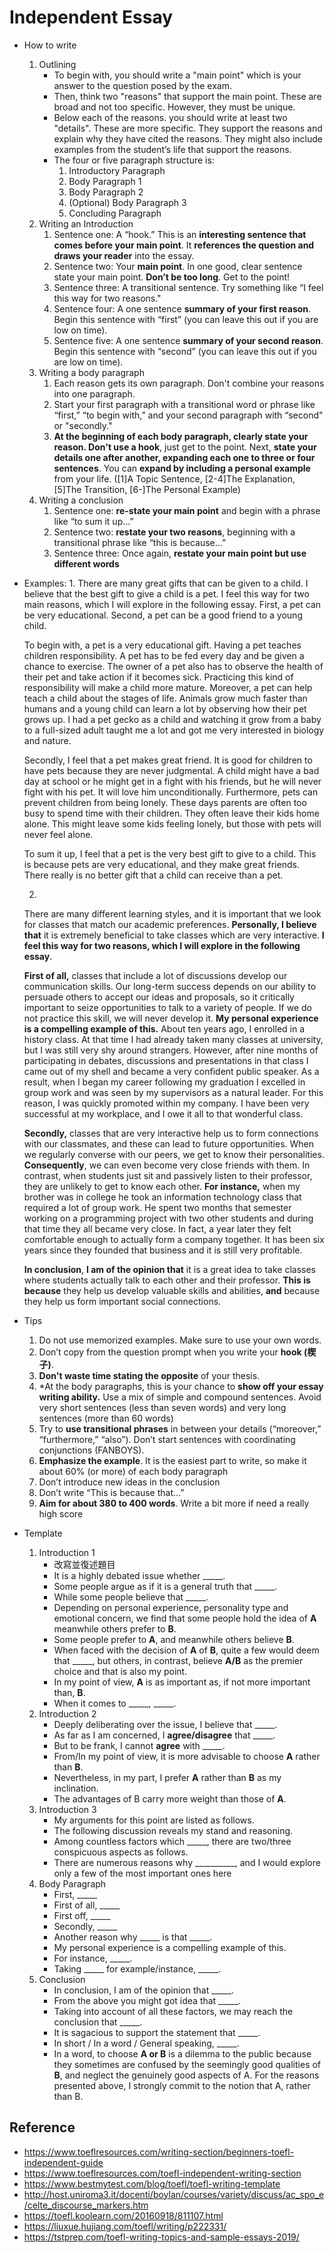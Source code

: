 # Independent Essay
* How to write
	1. Outlining
		* To begin with, you should write a "main point" which is your answer to the question posed by the exam.
		* Then, think two "reasons" that support the main point. These are broad and not too specific. However, they must be unique.
		* Below each of the reasons. you should write at least two "details". These are more specific. They support the reasons and explain why they have cited the reasons.  They might also include examples from the student’s life that support the reasons.
		* The four or five paragraph structure is:
			1. Introductory Paragraph
			2. Body Paragraph 1
			3. Body Paragraph 2
			4. (Optional) Body Paragraph 3
			5. Concluding Paragraph
	2. Writing an Introduction
		1. Sentence one: A “hook.” This is an **interesting sentence that comes before your main point**. It **references the question and draws your reader** into the essay.
		1. Sentence two: Your **main point**. In one good, clear sentence state your main point. **Don’t be too long**.  Get to the point!
		1. Sentence three: A transitional sentence. Try something like “I feel this way for two reasons."
		1. Sentence four:  A one sentence **summary of your first reason**. Begin this sentence with “first” (you can leave this out if you are low on time).
		1. Sentence five:  A one sentence **summary of your second reason**. Begin this sentence with “second” (you can leave this out if you are low on time).
	3. Writing a body paragraph
		1. Each reason gets its own paragraph. Don't combine your reasons into one paragraph.
		1. Start your first paragraph with a transitional word or phrase like “first,” “to begin with,” and your second paragraph with “second" or "secondly."
		1. **At the beginning of each body paragraph, clearly state your reason. Don't use a hook**, just get to the point. Next, **state your details one after another, expanding each one to three or four sentences**.  You can **expand by including a personal example** from your life. ([1]A Topic Sentence, [2-4]The Explanation, [5]The Transition, [6-]The Personal Example)
	4. Writing a conclusion
		1. Sentence one: **re-state your main point** and begin with a phrase like “to sum it up…”
		1. Sentence two: **restate your two reasons**, beginning with a transitional phrase like “this is because…”
		1. Sentence three: Once again, **restate your main point but use different words**
		
* Examples:
	1. 
	There are many great gifts that can be given to a child. I believe that the best gift to give a child is a pet.  I feel this way for two main reasons, which I will explore in the following essay.  First, a pet can be very educational.  Second, a pet can be a good friend to a young child. 

	To begin with, a pet is a very educational gift.  Having a pet teaches children responsibility.  A pet has to be fed every day and be given a chance to exercise.  The owner of a pet also has to observe the health of their pet and take action if it becomes sick.  Practicing this kind of responsibility will make a child more mature.  Moreover, a pet can help teach a child about the stages of life.  Animals grow much faster than humans and a young child can learn a lot by observing how their pet grows up.  I had a pet gecko as a child and watching it grow from a baby to a full-sized adult taught me a lot and got me very interested in biology and nature.

	Secondly, I feel that a pet makes great friend.   It is good for children to have pets because they are never judgmental.  A child might have a bad day at school or he might get in a fight with his friends, but he will never fight with his pet.  It will love him unconditionally.  Furthermore, pets can prevent children from being lonely.  These days parents are often too busy to spend time with their children.  They often leave their kids home alone.  This might leave some kids feeling lonely, but those with pets will never feel alone.

	To sum it up, I feel that a pet is the very best gift to give to a child. This is because pets are very educational, and they make great friends. There really is no better gift that a child can receive than a pet.

	2. 
	There are many different learning styles, and it is important that we look for classes that match our academic preferences. **Personally, I believe that** it is extremely beneficial to take classes which are very interactive. **I feel this way for two reasons, which I will explore in the following essay**.

	**First of all,** classes that include a lot of discussions develop our communication skills. Our long-term success depends on our ability to persuade others to accept our ideas and proposals, so it critically important to seize opportunities to talk to a variety of people. If we do not practice this skill, we will never develop it. **My personal experience is a compelling example of this.** About ten years ago, I enrolled in a history class. At that time I had already taken many classes at university, but I was still very shy around strangers. However, after nine months of participating in debates, discussions and presentations in that class I came out of my shell and became a very confident public speaker. As a result, when I began my career following my graduation I excelled in group work and was seen by my supervisors as a natural leader. For this reason, I was quickly promoted within my company. I have been very successful at my workplace, and I owe it all to that wonderful class.

	**Secondly,** classes that are very interactive help us to form connections with our classmates, and these can lead to future opportunities.  When we regularly converse with our peers, we get to know their personalities. **Consequently**, we can even become very close friends with them. In contrast, when students just sit and passively listen to their professor, they are unlikely to get to know each other. **For instance,** when my brother was in college he took an information technology class that required a lot of group work. He spent two months that semester working on a programming project with two other students and during that time they all became very close. In fact, a year later they felt comfortable enough to actually form a company together. It has been six years since they founded that business and it is still very profitable.

	**In conclusion**, **I am of the opinion that** it is a great idea to take classes where students actually talk to each other and their professor. **This is because** they help us develop valuable skills and abilities, **and** because they help us form important social connections.

* Tips
	1. Do not use memorized examples. Make sure to use your own words.
	1. Don’t copy from the question prompt when you write your **hook (楔子)**.
	1. **Don't waste time stating the opposite** of your thesis.
	1. *At the body paragraphs, this is your chance to **show off your essay writing ability.** Use a mix of simple and compound sentences. Avoid very short sentences (less than seven words) and very long sentences (more than 60 words)
	1. Try to **use transitional phrases** in between your details (“moreover,” “furthermore,” “also”). Don’t start sentences with coordinating conjunctions (FANBOYS).
	1. **Emphasize the example**. It is the easiest part to write, so make it about 60% (or more) of each body paragraph
	1. Don’t introduce new ideas in the conclusion
	1. Don’t write “This is because that…”
	1. **Aim for about 380 to 400 words**. Write a bit more if need a really high score

* Template
	1. Introduction 1
		* 改寫並復述題目
		* It is a highly debated issue whether _____.
		* Some people argue as if it is a general truth that _____.
		* While some people believe that _____.
		* Depending on personal experience, personality type and emotional concern, we find that some people hold the idea of **A** meanwhile others prefer to **B**.
		* Some people prefer to **A**, and meanwhile others believe **B**. 
		* When faced with the decision of **A** of **B**, quite a few would deem that _____, but others, in contrast, believe **A/B** as the premier choice and that is also my point.
		* In my point of view, **A** is as important as, if not more important than, **B**. 
		* When it comes to _____, _____.
	1. Introduction 2
		* Deeply deliberating over the issue, I believe that _____.
		* As far as I am concerned, I **agree/disagree** that _____.
		* But to be frank, I cannot **agree** with _____.
		* From/In my point of view, it is more advisable to choose **A** rather than **B**.
		* Nevertheless, in my part, I prefer **A** rather than **B** as my inclination.
		* The advantages of B carry more weight than those of **A**.
	1. Introduction 3
		* My arguments for this point are listed as follows.
		* The following discussion reveals my stand and reasoning.
		* Among countless factors which _____, there are two/three conspicuous aspects as follows.
		* There are numerous reasons why __________, and I would explore only a few of the most important ones here
	2. Body Paragraph
		* First, _____
		* First of all, _____
		* First off, _____
		* Secondly, _____
		* Another reason why _____ is that _____.
		* My personal experience is a compelling example of this.
		* For instance, _____.
		* Taking _____ for example/instance, _____.
	3. Conclusion
		* In conclusion, I am of the opinion that _____.
		* From the above you might got idea that _____.
		* Taking into account of all these factors, we may reach the conclusion that _____.
		* It is sagacious to support the statement that _____.
		* In short / In a word / General speaking, _____. 
		* In a word, to choose **A or B** is a dilemma to the public because they sometimes are confused by the seemingly good qualities of **B**, and neglect the genuinely good aspects of A. For the reasons presented above, I strongly commit to the notion that A, rather than B.

## Reference
* https://www.toeflresources.com/writing-section/beginners-toefl-independent-guide
* https://www.toeflresources.com/toefl-independent-writing-section
* https://www.bestmytest.com/blog/toefl/toefl-writing-template
* http://host.uniroma3.it/docenti/boylan/courses/variety/discuss/ac_spo_e/celte_discourse_markers.htm
* https://toefl.koolearn.com/20160918/811107.html
* https://liuxue.hujiang.com/toefl/writing/p222331/
* https://tstprep.com/toefl-writing-topics-and-sample-essays-2019/